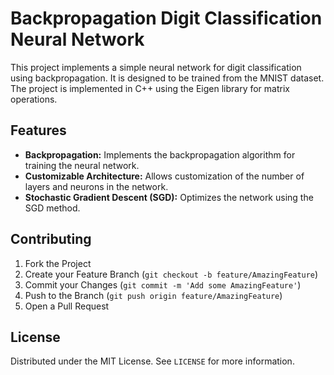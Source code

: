 # Backpropagation Digit Classification Neural Network

This project implements a simple neural network for digit classification using backpropagation. It is designed to be trained from the MNIST dataset. The project is implemented in C++ using the Eigen library for matrix operations.

## Features

- **Backpropagation:** Implements the backpropagation algorithm for training the neural network.
- **Customizable Architecture:** Allows customization of the number of layers and neurons in the network.
- **Stochastic Gradient Descent (SGD):** Optimizes the network using the SGD method.

## Contributing

1. Fork the Project
2. Create your Feature Branch (`git checkout -b feature/AmazingFeature`)
3. Commit your Changes (`git commit -m 'Add some AmazingFeature'`)
4. Push to the Branch (`git push origin feature/AmazingFeature`)
5. Open a Pull Request

## License

Distributed under the MIT License. See `LICENSE` for more information.
